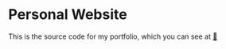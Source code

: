 # Personal Website

This is the source code for my portfolio, which you can see at [👀](https://iumoinfinium.github.io/profile)

